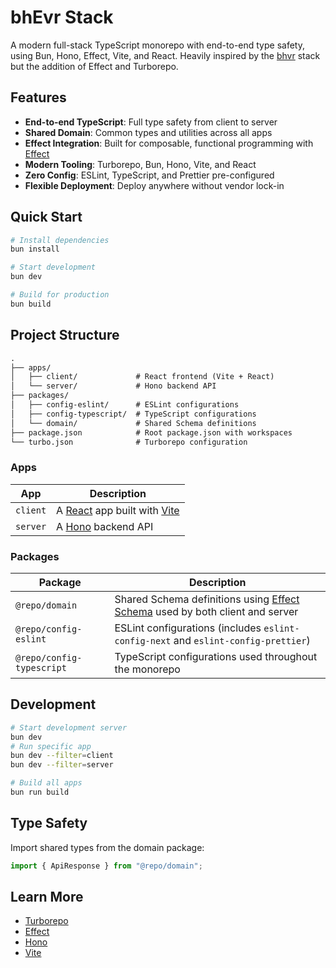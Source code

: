 # bhEvr Stack

A modern full-stack TypeScript monorepo with end-to-end type safety, using Bun,
Hono, Effect, Vite, and React. Heavily inspired by the [bhvr](https://bhvr.dev/)
stack but the addition of Effect and Turborepo.

## Features

- **End-to-end TypeScript**: Full type safety from client to server
- **Shared Domain**: Common types and utilities across all apps
- **Effect Integration**: Built for composable, functional programming with
  [Effect](https://effect.website)
- **Modern Tooling**: Turborepo, Bun, Hono, Vite, and React
- **Zero Config**: ESLint, TypeScript, and Prettier pre-configured
- **Flexible Deployment**: Deploy anywhere without vendor lock-in

## Quick Start

```bash
# Install dependencies
bun install

# Start development
bun dev

# Build for production
bun build
```

## Project Structure

```txt
.
├── apps/
│   ├── client/             # React frontend (Vite + React)
│   └── server/             # Hono backend API
├── packages/
│   ├── config-eslint/      # ESLint configurations
│   ├── config-typescript/  # TypeScript configurations
│   └── domain/             # Shared Schema definitions
├── package.json            # Root package.json with workspaces
└── turbo.json              # Turborepo configuration
```

### Apps

| App      | Description                                                            |
| -------- | ---------------------------------------------------------------------- |
| `client` | A [React](https://react.dev) app built with [Vite](https://vitejs.dev) |
| `server` | A [Hono](https://hono.dev) backend API                                 |

### Packages

| Package                   | Description                                                                                                        |
| ------------------------- | ------------------------------------------------------------------------------------------------------------------ |
| `@repo/domain`            | Shared Schema definitions using [Effect Schema](https://effect.website/docs/schema) used by both client and server |
| `@repo/config-eslint`     | ESLint configurations (includes `eslint-config-next` and `eslint-config-prettier`)                                 |
| `@repo/config-typescript` | TypeScript configurations used throughout the monorepo                                                             |

## Development

```bash
# Start development server
bun dev
# Run specific app
bun dev --filter=client
bun dev --filter=server

# Build all apps
bun run build
```

## Type Safety

Import shared types from the domain package:

```typescript
import { ApiResponse } from "@repo/domain";
```

## Learn More

- [Turborepo](https://turborepo.com/docs)
- [Effect](https://effect.website/docs/introduction)
- [Hono](https://hono.dev/docs)
- [Vite](https://vitejs.dev/guide/)
